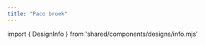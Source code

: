 ```yaml
---
title: "Paco broek"
---
```


import { DesignInfo } from 'shared/components/designs/info.mjs'

<DesignInfo design='paco' docs />

